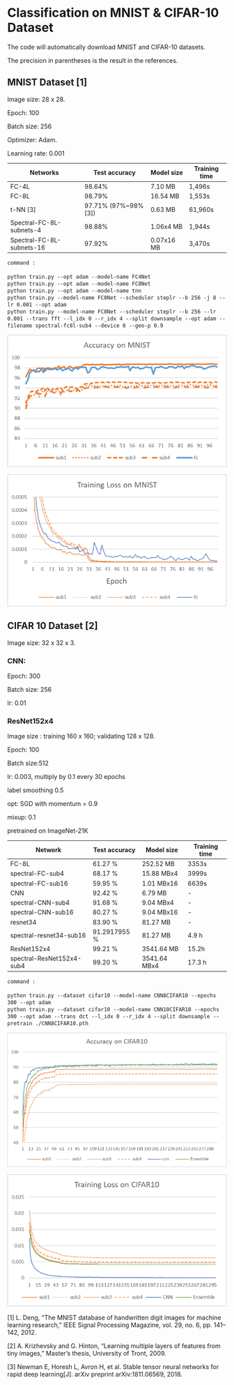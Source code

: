 # Classification on MNIST & CIFAR-10 Dataset 

The code will automatically download MNIST and CIFAR-10 datasets.

The precision in parentheses is the result in the references.

## MNIST Dataset [1]

Image size: 28 x 28.  

Epoch: 100

Batch size: 256

Optimizer: Adam.

Learning rate: 0.001

| Networks         | Test accuracy | Model size | Training time|
| ---------------- | ------------- | --- | --- |
| FC-4L            | 98.64%        | 7.10 MB | 1,496s |
| FC-8L            |98.79%        | 16.54 MB | 1,553s |
| t-NN [3]             |97.71% (97%~98% [3]) | 0.63 MB | 61,960s |
| Spectral-FC-8L-subnets-4 |  98.88%  | 1.06x4 MB| 1,944s|
| Spectral-FC-8L-subnets-16 |  97.92%  | 0.07x16 MB| 3,470s |
```shell
command :

python train.py --opt adam --model-name FC4Net
python train.py --opt adam --model-name FC8Net
python train.py --opt adam --model-name tnn
python train.py --model-name FC8Net --scheduler steplr --b 256 -j 8 --lr 0.001 --opt adam
python train.py --model-name FC8Net --scheduler steplr --b 256 --lr 0.001 --trans fft --l_idx 0 --r_idx 4 --split downsample --opt adam --filename spectral-fc8l-sub4 --device 0 --geo-p 0.9
```

![img.png](../figs/AccuracyOnMNIST.png)

![img.png](../figs/TrainingLossOnMNIST.png)
## CIFAR 10 Dataset [2]

Image size: 32 x 32 x 3.

### CNN:

Epoch: 300

Batch size: 256

lr: 0.01

### ResNet152x4
Image size : training 160 x 160; validating 128 x 128.

Epoch: 100

Batch size:512

lr: 0.003, multiply by 0.1 every 30 epochs

label smoothing 0.5

opt: SGD with momentum = 0.9

mixup: 0.1

pretrained on ImageNet-21K

| Network     | Test accuracy | Model size | Training time|
| ----------- |  ------------- | --- | --- |
| FC-8L | 61.27 % | 252.52 MB | 3353s |
| spectral-FC-sub4 | 68.17 % | 15.88 MBx4|3999s|
| spectral-FC-sub16 | 59.95 % | 1.01 MBx16|6639s|
| CNN | 92.42 % | 6.79 MB | - |
| spectral-CNN-sub4 | 91.68 % | 9.04 MBx4|-|
| spectral-CNN-sub16 | 80.27 % | 9.04 MBx16|-|
| resnet34 |83.90 % | 81.27 MB |-|
| spectral-resnet34-sub16 |91.2917955 %| 81.27 MB |4.9 h|
| ResNet152x4 | 99.21 % | 3541.64 MB| 15.2h |
| spectral-ResNet152x4-sub4| 99.20 %| 3541.64 MBx4 | 17.3 h |
```shell
command :

python train.py --dataset cifar10 --model-name CNN8CIFAR10 --epochs 300 --opt adam
python train.py --dataset cifar10 --model-name CNN10CIFAR10 --epochs 300 --opt adam --trans dct --l_idx 0 --r_idx 4 --split downsample --pretrain ./CNN8CIFAR10.pth
```
![img.png](../figs/AccuracyOnCIFAR10.png)

![img.png](../figs/TrainingLossonCIFAR10.png)


[1] L. Deng, “The MNIST database of handwritten digit images for machine learning research,” IEEE Signal Processing Magazine, vol. 29, no. 6, pp. 141–142, 2012.

[2] A. Krizhevsky and G. Hinton, “Learning multiple layers of features from tiny images,” Master’s thesis, University of Tront, 2009.

[3] Newman E, Horesh L, Avron H, et al. Stable tensor neural networks for rapid deep learning[J]. arXiv preprint arXiv:1811.06569, 2018.
